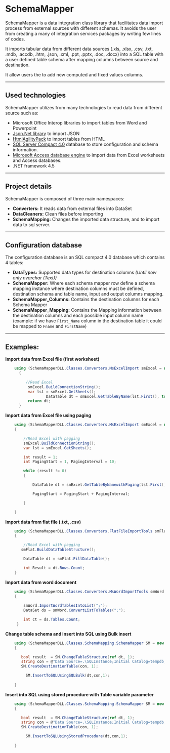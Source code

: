 # SchemaMapper

SchemaMapper is a data integration class library that facilitates data import process from external sources with different schemas. It avoids the user from creating a many of integration services packages by writing few lines of codes.

It imports tabular data from different data sources (.xls, .xlsx, .csv, .txt, .mdb, .accdb, .htm, .json, .xml, .ppt, .pptx, .doc, .docx) into a SQL table with a user defined table schema after mapping columns between source and destination.

It allow users the to add new computed and fixed values columns.

------------------------

## Used technologies

SchemaMapper utilizes from many technologies to read data from different source such as:

- Microsoft Office Interop libraries to import tables from Word and Powerpoint
- [Json.Net library](https://www.newtonsoft.com/json/help/html/Introduction.htm) to import JSON
- [HtmlAgilityPack](https://html-agility-pack.net/) to import tables from HTML
- [SQL Server Compact 4.0](https://www.microsoft.com/en-us/download/details.aspx?id=17876) database to store configuration and schema information.
- [Microsoft Access database engine](https://www.microsoft.com/en-us/download/details.aspx?id=13255) to import data from Excel worksheets and Access databases. 
- .NET framework 4.5

------------------------

## Project details

SchemaMapper is composed of three main namespaces:

- **Converters:**  It reads data from external files into DataSet
- **DataCleaners:** Clean files before importing
- **SchemaMapping:** Changes the imported data structure, and to import data to sql server.

-------------------------

## Configuration database

The configuration database is an SQL compact 4.0 database which contains 4 tables:

- **DataTypes:** Supported data types for destination columns *(Until now only nvarchar (Text))*
- **SchemaMapper:** Where each schema mapper row define a schema mapping instance where destination columns must be defined, destination schema and table name, input and output columns mapping.
- **SchemaMapper_Columns:** Contains the destination columns for each Schema Mapper
- **SchemaMapper_Mapping:** Contains the Mapping information between the destination columns and each possible input column name (example: if we have `First_Name` column in the destination table it could be mapped to `Fname` and `FirstName`)

---------------------------

## Examples:

**Import data from Excel file (first worksheet)**

```cs
	using (SchemaMapperDLL.Classes.Converters.MsExcelImport smExcel = new SchemaMapperDLL.Classes.Converters.MsExcelImport(@"U:\Passwords.xlsx","",false))
	  {

		 //Read Excel
		  smExcel.BuildConnectionString();
		  var lst = smExcel.GetSheets();
                  DataTable dt = smExcel.GetTableByName(lst.First(), true, 0);
		  return dt;
	  }
```

**Import data from Excel file using paging**

```cs
	using (SchemaMapperDLL.Classes.Converters.MsExcelImport smExcel = new SchemaMapperDLL.Classes.Converters.MsExcelImport(@"U:\Passwords.xlsx", "", false))
	{

		//Read Excel with pagging
		smExcel.BuildConnectionString();
		var lst = smExcel.GetSheets();

		int result = 1;
		int PagingStart = 1, PagingInterval = 10;

		while (result != 0)
		{

			DataTable dt = smExcel.GetTableByNamewithPaging(lst.First(), PagingStart, PagingInterval, out result, true, 0);

			PagingStart = PagingStart + PagingInterval;

		}

	}
```

**Import data from flat file (.txt, .csv)**

```cs
	using (SchemaMapperDLL.Classes.Converters.FlatFileImportTools smFlat = new SchemaMapperDLL.Classes.Converters.FlatFileImportTools(@"U:\Passwords.csv",true,0))
	{

		//Read Excel with pagging
	   smFlat.BuildDataTableStructure();

		DataTable dt = smFlat.FillDataTable();

		int Result = dt.Rows.Count;
	}
```

**Import data from word document**

```cs
	using (SchemaMapperDLL.Classes.Converters.MsWordImportTools smWord = new SchemaMapperDLL.Classes.Converters.MsWordImportTools(@"U:\DocumentTable.docx", true, 0))
	{
		   
		smWord.ImportWordTablesIntoList(";");
		DataSet ds = smWord.ConvertListToTables(";");

		int ct = ds.Tables.Count;
	 }
```

**Change table schema and insert into SQL using Bulk insert**

```cs
	using (SchemaMapperDLL.Classes.SchemaMapping.SchemaMapper SM = new SchemaMapperDLL.Classes.SchemaMapping.SchemaMapper(confdb))
	{

	   bool result  = SM.ChangeTableStructure(ref dt, 1);
	   string con = @"Data Source=.\SQLInstance;Initial Catalog=tempdb;integrated security=SSPI;";
	   SM.CreateDestinationTable(con, 1);

		 SM.InsertToSQLUsingSQLBulk(dt,con,1);
		
	}
```

**Insert into SQL using stored procedure with Table variable parameter**


```cs
	using (SchemaMapperDLL.Classes.SchemaMapping.SchemaMapper SM = new SchemaMapperDLL.Classes.SchemaMapping.SchemaMapper(confdb))
	{

	   bool result  = SM.ChangeTableStructure(ref dt, 1);
	   string con = @"Data Source=.\SQLInstance;Initial Catalog=tempdb;integrated security=SSPI;";
	   SM.CreateDestinationTable(con, 1);

		 SM.InsertToSQLUsingStoredProcedure(dt,con,1);
		
	}
```
